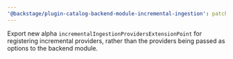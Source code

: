 ```yaml
---
'@backstage/plugin-catalog-backend-module-incremental-ingestion': patch
---
```


Export new alpha `incrementalIngestionProvidersExtensionPoint` for registering incremental providers, rather than the providers being passed as options to the backend module.
